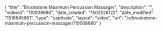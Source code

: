 {
    "title": "Brookstone Maximum Percussion Massager",
    "description": "",
    "videoid": "110008680",
    "date_created": "1502526122",
    "date_modified": "1516645861",
    "type": "captivate",
    "layout": "video",
    "url": "\/v\/brookstone-maximum-percussion-massager\/110008680"
}